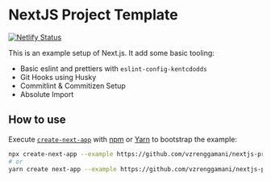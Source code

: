 # NextJS Project Template

[![Netlify Status](https://api.netlify.com/api/v1/badges/7b077410-ec7f-4501-b0e5-7c4bad6b052a/deploy-status)](https://app.netlify.com/sites/newsfeed-um/deploys)

This is an example setup of Next.js. It add some basic tooling:

- Basic eslint and prettiers with `eslint-config-kentcdodds`
- Git Hooks using Husky
- Commitlint & Commitizen Setup
- Absolute Import

## How to use

Execute [`create-next-app`](https://github.com/vercel/next.js/tree/canary/packages/create-next-app) with [npm](https://docs.npmjs.com/cli/init) or [Yarn](https://yarnpkg.com/lang/en/docs/cli/create/) to bootstrap the example:

```bash
npx create-next-app --example https://github.com/vzrenggamani/nextjs-project-quickstart nextjs-project-quickstart
# or
yarn create next-app --example https://github.com/vzrenggamani/nextjs-project-quickstart nextjs-project-quickstart
```
